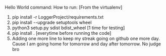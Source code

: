 Hello World
command: How to run: [From the virtualenv]
1) pip install -r LoggerProject/requirements.txt
2) pip install --upgrade setuptools wheel
3) python3 setup.py sdist bdist_wheel [1 time for testing]
4) pip install . [everytime before running the code]
5) Adding one more line to keep my streak going on github one more day. Cause I am going home for tomorrow and day after tomorrow. No judge bro
